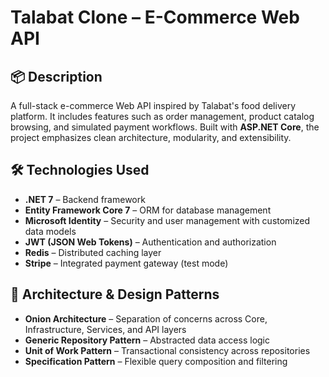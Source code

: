 # Talabat Clone – E-Commerce Web API

## 📦 Description  
A full-stack e-commerce Web API inspired by Talabat's food delivery platform. It includes features such as order management, product catalog browsing, and simulated payment workflows. Built with **ASP.NET Core**, the project emphasizes clean architecture, modularity, and extensibility.

## 🛠️ Technologies Used  
- **.NET 7** – Backend framework  
- **Entity Framework Core 7** – ORM for database management  
- **Microsoft Identity** – Security and user management with customized data models  
- **JWT (JSON Web Tokens)** – Authentication and authorization  
- **Redis** – Distributed caching layer  
- **Stripe** – Integrated payment gateway (test mode)

## 🧠 Architecture & Design Patterns  
- **Onion Architecture** – Separation of concerns across Core, Infrastructure, Services, and API layers  
- **Generic Repository Pattern** – Abstracted data access logic  
- **Unit of Work Pattern** – Transactional consistency across repositories  
- **Specification Pattern** – Flexible query composition and filtering
